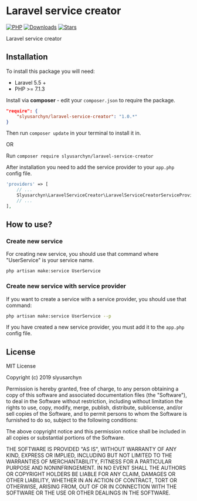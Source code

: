 # Laravel service creator

[![PHP](https://img.shields.io/github/tag/slyusarchyn/laravel-service-creator.svg)](https://github.com/slyusarchyn/laravel-service-creator)
[![Downloads](https://img.shields.io/packagist/dt/slyusarchyn/laravel-service-creator.svg)](https://packagist.org/packages/slyusarchyn/laravel-service-creator)
[![Stars](https://img.shields.io/github/stars/slyusarchyn/laravel-service-creator.svg)](https://github.com/slyusarchyn/laravel-service-creator)

Laravel service creator

## Installation

To install this package you will need:

* Laravel 5.5 +
* PHP >= 7.1.3

Install via **composer** - edit your `composer.json` to require the package.
```json
"require": {
    "slyusarchyn/laravel-service-creator": "1.0.*"
}
```
Then run `composer update` in your terminal to install it in.

OR

Run `composer require slyusarchyn/laravel-service-creator`

After installation you need to add the service provider to your `app.php` config file.

```php
'providers' => [
    // ...
    Slyusarchyn\LaravelServiceCreator\LaravelServiceCreatorServiceProvider::class,
    // ...
],
```

## How to use?

### Create new service

For creating new service, you should use that command where "UserService" is your service name.

```bash
php artisan make:service UserService
```

### Create new service with service provider

If you want to create a service with a service provider, you should use that command:

```bash
php artisan make:service UserService --p
```

If you have created a new service provider, you must add it to the `app.php` config file.

## License

MIT License

Copyright (c) 2019 slyusarchyn

Permission is hereby granted, free of charge, to any person obtaining a copy of this software and associated documentation files (the "Software"), to deal in the Software without restriction, including without limitation the rights to use, copy, modify, merge, publish, distribute, sublicense, and/or sell copies of the Software, and to permit persons to whom the Software is furnished to do so, subject to the following conditions:

The above copyright notice and this permission notice shall be included in all copies or substantial portions of the Software.

THE SOFTWARE IS PROVIDED "AS IS", WITHOUT WARRANTY OF ANY KIND, EXPRESS OR IMPLIED, INCLUDING BUT NOT LIMITED TO THE WARRANTIES OF MERCHANTABILITY, FITNESS FOR A PARTICULAR PURPOSE AND NONINFRINGEMENT. IN NO EVENT SHALL THE AUTHORS OR COPYRIGHT HOLDERS BE LIABLE FOR ANY CLAIM, DAMAGES OR OTHER LIABILITY, WHETHER IN AN ACTION OF CONTRACT, TORT OR OTHERWISE, ARISING FROM, OUT OF OR IN CONNECTION WITH THE SOFTWARE OR THE USE OR OTHER DEALINGS IN THE SOFTWARE.